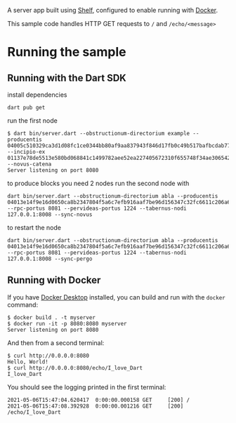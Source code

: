 A server app built using [Shelf](https://pub.dev/packages/shelf),
configured to enable running with [Docker](https://www.docker.com/).

This sample code handles HTTP GET requests to `/` and `/echo/<message>`

# Running the sample

## Running with the Dart SDK
install dependencies
```
dart pub get
```
run the first node
```
$ dart bin/server.dart --obstructionum-directorium example --producentis 04005c510329ca3d1d08fc1ce0344bb80af9aa837943f846d17fb0c49b517bafbcdab77aee9e0eb9e7c7561951e369bb8ed67038a3b149ef9622db7da1ee613d191e4c01f35de11f2b03cd713a68c1b63bfdeedc3487c1aa74b7fa02568d463c58218dd52753e563f6022e9697a4451786eab83b2d2fd797cdaf5b9aeca1d4526053176668 --incipio-ex 01137e78de5513e580bd068841c1499782aee52ea227405672310f655748f34ae306542bf3146f529c855694a70a182ce492051031f7b8008f0857bc08f4908eb488 --novus-catena
Server listening on port 8080
```
to produce blocks you need 2 nodes run the second node with
```
dart bin/server.dart --obstructionum-directorium abla --producentis 04013e14f9e16d0650ca8b2347804f5a6c7efb916aaf7be96d156347c32fc6611c206a62013873adb913e47d7480866be254e4989e5f87368110f91c93f5c571e41d5001367953bfe9978bd21b0a9ca4490f67f38c39cf231420955d6f503faad7892568196cdce1b3ff473dc20f26c72891ea65b4fef54e54f224742296ac6d81b17580d7 --rpc-portus 8081 --pervideas-portus 1224 --tabernus-nodi 127.0.0.1:8008 --sync-novus
```
to restart the node
```
dart bin/server.dart --obstructionum-directorium abla --producentis 04013e14f9e16d0650ca8b2347804f5a6c7efb916aaf7be96d156347c32fc6611c206a62013873adb913e47d7480866be254e4989e5f87368110f91c93f5c571e41d5001367953bfe9978bd21b0a9ca4490f67f38c39cf231420955d6f503faad7892568196cdce1b3ff473dc20f26c72891ea65b4fef54e54f224742296ac6d81b17580d7 --rpc-portus 8081 --pervideas-portus 1224 --tabernus-nodi 127.0.0.1:8008 --sync-pergo
```

## Running with Docker

If you have [Docker Desktop](https://www.docker.com/get-started) installed, you
can build and run with the `docker` command:

```
$ docker build . -t myserver
$ docker run -it -p 8080:8080 myserver
Server listening on port 8080
```

And then from a second terminal:
```
$ curl http://0.0.0.0:8080
Hello, World!
$ curl http://0.0.0.0:8080/echo/I_love_Dart
I_love_Dart
```

You should see the logging printed in the first terminal:
```
2021-05-06T15:47:04.620417  0:00:00.000158 GET     [200] /
2021-05-06T15:47:08.392928  0:00:00.001216 GET     [200] /echo/I_love_Dart
```

